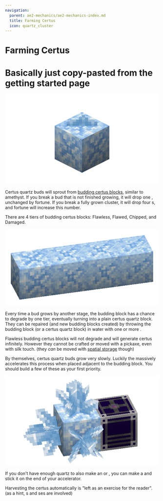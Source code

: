 ```yaml
---
navigation:
  parent: ae2-mechanics/ae2-mechanics-index.md
  title: Farming Certus
  icon: quartz_cluster
---
```


# Farming Certus

# Basically just copy-pasted from the getting started page

![A Flawless Budding Certus with a small certus bud on top](../assets/assemblies/budding_certus_1.png)

Certus quartz buds will sprout from [budding certus blocks](../items-blocks-machines/budding_certus.md), similar to amethyst. If you break a bud that is not finished
growing, it will drop one <ItemLink id="certus_quartz_dust" />, unchanged by fortune. If you break a fully grown cluster, it will drop four
<ItemLink id="certus_quartz_crystal" />s, and fortune will increase this number.

There are 4 tiers of budding certus blocks: Flawless, Flawed, Chipped, and Damaged.

![The budding certus blocks](../assets/assemblies/budding_blocks.png)

Every time a bud grows by another stage, the budding block has a chance to degrade by one tier, eventually turning into
a plain certus quartz block. They can be repaired (and new budding blocks created) by throwing the budding block (or a
certus quartz block) in water with one or more <ItemLink id="charged_certus_quartz_crystal" />.

<RecipeFor id="damaged_budding_quartz" />

Flawless budding certus blocks will not degrade and will generate certus infinitely. However they cannot be crafted or moved
with a pickaxe, even with silk touch. (they *can* be moved with [spatial storage](../ae2-mechanics/spatial-io.md) though)

By themselves, certus quartz buds grow very slowly. Luckily the <ItemLink id="growth_accelerator" /> massively
accelerates this process when placed adjacent to the budding block. You should build a few of these as your first priority.

![A Flawless Budding Certus with a growth accelerator](../assets/assemblies/budding_certus_2.png)

If you don't have enough quartz to also make an <ItemLink id="energy_acceptor" /> or <ItemLink id="vibration_chamber" />,
you can make a <ItemLink id="crank" /> and stick it on the end of your accelerator.

Harvesting the certus automatically is "left as an exercise for the reader". (as a hint, <ItemLink id="annihilation_plane" />s and <ItemLink id="storage_bus" />ses are involved)
